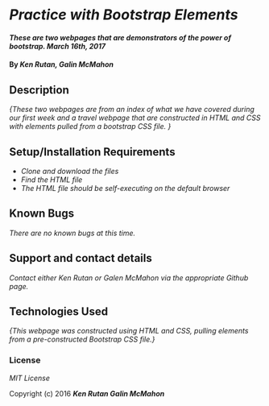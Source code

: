 # _Practice with Bootstrap Elements_

#### _These are two webpages that are demonstrators of the power of bootstrap. March 16th, 2017_

#### By _**Ken Rutan, Galin McMahon**_

## Description

_{These two webpages are from an index of what we have covered during our first week and a travel webpage that are constructed in HTML and CSS with elements pulled from a bootstrap CSS file. }_

## Setup/Installation Requirements

* _Clone and download the files_
* _Find the HTML file_
* _The HTML file should be self-executing on the default browser_

## Known Bugs

_There are no known bugs at this time._

## Support and contact details

_Contact either Ken Rutan or Galen McMahon via the appropriate Github page._

## Technologies Used

_{This webpage was constructed using HTML and CSS, pulling elements from a pre-constructed Bootstrap CSS file.}_

### License

*MIT License*

Copyright (c) 2016 **_Ken Rutan Galin McMahon_**
